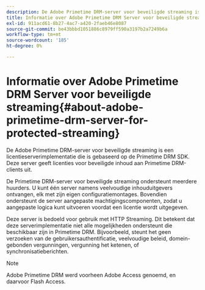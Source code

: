 ```yaml
---
description: De Adobe Primetime DRM-server voor beveiligde streaming is een licentieserverimplementatie die is gebaseerd op de Primetime DRM SDK. Deze server geeft licenties voor beveiligde inhoud aan Primetime DRM-clients uit.
title: Informatie over Adobe Primetime DRM Server voor beveiligde streaming
exl-id: 911acd61-8b27-4ac7-a420-2faeb46e8087
source-git-commit: be43bbbd1051886c8979ff590a3197b2a7249b6a
workflow-type: tm+mt
source-wordcount: '185'
ht-degree: 0%

---
```


# Informatie over Adobe Primetime DRM Server voor beveiligde streaming{#about-adobe-primetime-drm-server-for-protected-streaming}

De Adobe Primetime DRM-server voor beveiligde streaming is een licentieserverimplementatie die is gebaseerd op de Primetime DRM SDK. Deze server geeft licenties voor beveiligde inhoud aan Primetime DRM-clients uit.

De Primetime DRM-server voor beveiligde streaming ondersteunt meerdere huurders. U kunt één server namens veelvoudige inhouduitgevers ontvangen, elk met zijn eigen configuratiemontages. Bovendien ondersteunt de server aangepaste machtigingscomponenten, zodat u aangepaste logica kunt uitvoeren voordat een licentie wordt uitgegeven.

Deze server is bedoeld voor gebruik met HTTP Streaming. Dit betekent dat deze serverimplementatie niet alle mogelijkheden ondersteunt die beschikbaar zijn in Primetime DRM. Bijvoorbeeld, steunt het geen verzoeken van de gebruikersauthentificatie, veelvoudige beleid, domein-gebonden vergunningen, vergunning het ketenen, of synchronisatieberichten.

>[!NOTE]
>
>Adobe Primetime DRM werd voorheen Adobe Access genoemd, en daarvoor Flash Access.

